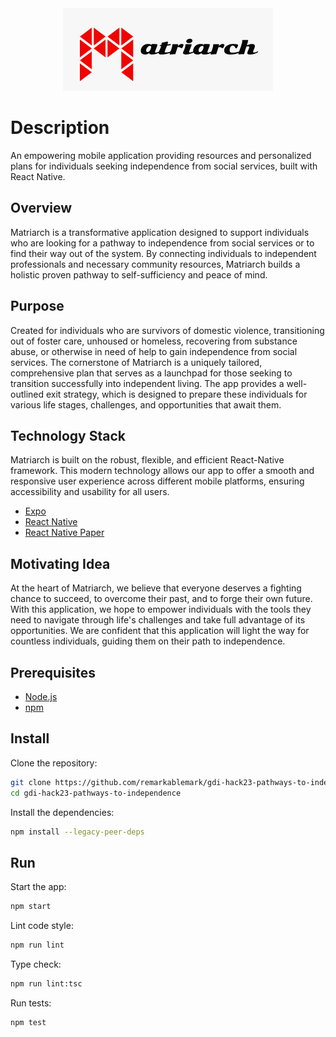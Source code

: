 <div align="center">
  <img src="assets/images/MatriarchLogo.png" alt="Matriach">
</div>

# Description

An empowering mobile application providing resources and personalized plans for individuals seeking independence from social services, built with React Native.

## Overview

Matriarch is a transformative application designed to support individuals who are looking for a pathway to independence from social services or to find their way out of the system. By connecting individuals to independent professionals and necessary community resources, Matriarch builds a holistic proven pathway to self-sufficiency and peace of mind.

## Purpose

Created for individuals who are survivors of domestic violence, transitioning out of foster care, unhoused or homeless, recovering from substance abuse, or otherwise in need of help to gain independence from social services. The cornerstone of Matriarch is a uniquely tailored, comprehensive plan that serves as a launchpad for those seeking to transition successfully into independent living. The app provides a well-outlined exit strategy, which is designed to prepare these individuals for various life stages, challenges, and opportunities that await them.

## Technology Stack

Matriarch is built on the robust, flexible, and efficient React-Native framework. This modern technology allows our app to offer a smooth and responsive user experience across different mobile platforms, ensuring accessibility and usability for all users.

- [Expo](https://expo.dev/)
- [React Native](https://reactnative.dev/)
- [React Native Paper](https://reactnativepaper.com/)

## Motivating Idea

At the heart of Matriarch, we believe that everyone deserves a fighting chance to succeed, to overcome their past, and to forge their own future. With this application, we hope to empower individuals with the tools they need to navigate through life's challenges and take full advantage of its opportunities. We are confident that this application will light the way for countless individuals, guiding them on their path to independence.

## Prerequisites

- [Node.js](https://nodejs.org/)
- [npm](https://docs.npmjs.com/downloading-and-installing-node-js-and-npm)

## Install

Clone the repository:

```sh
git clone https://github.com/remarkablemark/gdi-hack23-pathways-to-independence.git
cd gdi-hack23-pathways-to-independence
```

Install the dependencies:

```sh
npm install --legacy-peer-deps
```

## Run

Start the app:

```sh
npm start
```

Lint code style:

```sh
npm run lint
```

Type check:

```sh
npm run lint:tsc
```

Run tests:

```sh
npm test
```

